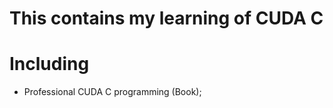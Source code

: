 # This contains my learning of CUDA C
Including
=========================================
* Professional CUDA C programming (Book);

